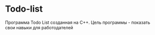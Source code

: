 # Todo-list
Программа Todo List созданная на C++. Цель программы - показать свои навыки для работодателей
